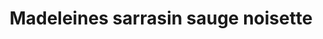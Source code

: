 ---
uuid: c30b3c0d-66e7-4ec6-8904-438c125dbf57
title: Madeleines sarrasin sauge noisette
description: Pour 2 madeleines par personne
layout: recettes
type: entree
categories:
  - Bouchées salées
regime:
  - vegan
  - sans-gluten
  - sans-lactose
  - vegetarien
cuisson: Oui
temperature: Froid
plate: 100
check: Oui
checkAlwaysOk: false
ingredients:
  lof:
    - title: Bicarbonate alimentaire
      quantite: 10
      unit: c. à café
    - title: huile de tournesol
      quantite: 940
      unit: ml
    - title: Lait végétal (au choix)
      quantite: 1.46
      unit: litre
    - title: Levure chimique sans gluten
      quantite: 140
      unit: grammes
    - title: Farine de blé noir (sarrasin)
      quantite: 1600
      unit: grammes
  epices:
    - title: Vinaigre de cidre
      quantite: 10
      unit: c. à soupe
    - title: Sauge
      quantite: 140
      unit: grammes
    - title: Fleur de sel
      quantite: 4
      unit: c. à soupe
  sucres:
    - title: Poudre de noisettes
      quantite: 320
      unit: grammes
  legumes:
    - title: Ail
      quantite: 80
      unit: unité
  sec:
    - title: Noisette
      quantite: 320
      unit: grammes
  frais:
    - title: Yaourt de Soja
      quantite: 700
      unit: grammes
materiel:
  - Four
preparation: >-
  1. Confire les têtes d'ail au four dans de l'aluminium avec une pincée de  sel
  et quelques gouttes d'huile d'olive. Puis extraire la purée d'ail

  2. Faire griller au four les noisettes, enlever leur peau puis les hacher grossièrement

  3. Dans un saladier, mélanger tous les ingrédients secs, puis ajouter le lait petit à petit, puis mélanger

  4. D'un autre côté, mélanger le yaourt avec le vinaigre et le bicarbonate, jusqu'à ce que cela mousse bien. Ajotuer ce mélange à la pâte.

  5. Enfin, ajouter l'huile petit à petit et mélanger.

  6. Ajouter la purée d'ail et les noisettes hachées, mélanger. La pâte est prête.


  Si possible, laisser reposer la pâte une nuit au frais (filmée au contact). Verser la pâte dans les moules en y déposant une feuille de sauge au fond. Mettre au congélateur le temps de préchauffer le four à 240°C.


  Enfourner pour 4 minutes à 240°C, puis baisser à 180°C et poursuivre la cuisson durant 5 ou 6 minutes. À la sortie du four laisser refroidir légèrement puis mettre dans un tupperware pour qu'elles gardent leur humidité et leur moelleux.
preparation24h: Faire la pâte la veille
publishDate: 27-05-2024T18:45
---